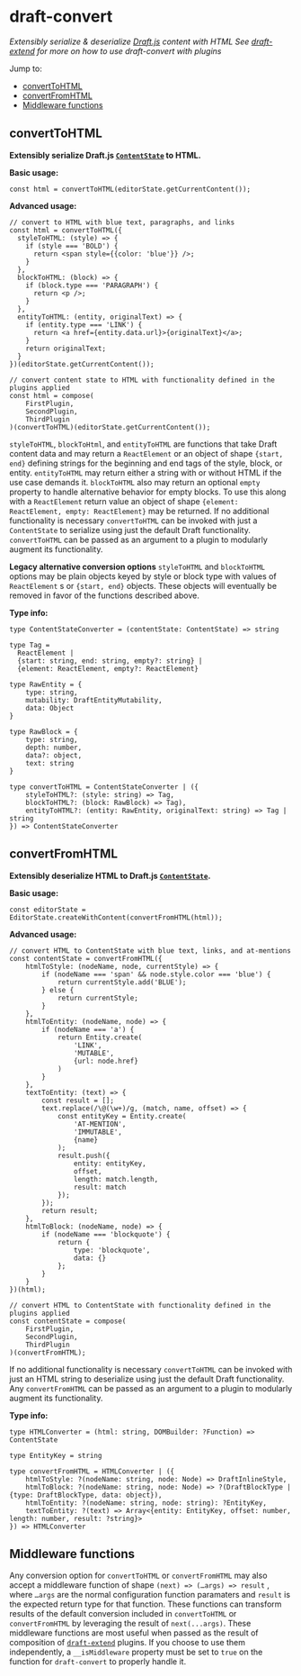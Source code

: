 # **draft-convert**

*Extensibly serialize & deserialize *[*Draft.js*](http://draftjs.org/)* content with HTML*
*See *[*draft-extend*](http://github.com/HubSpot/draft-extend)* for more on how to use draft-convert with plugins*

Jump to:

- [convertToHTML](#converttohtml)
- [convertFromHTML](#convertfromhtml)
- [Middleware functions](#middleware-functions)

## convertToHTML

**Extensibly serialize Draft.js [`ContentState`](http://facebook.github.io/draft-js/docs/api-reference-content-state.html#content) to HTML.**

**Basic usage:**

    const html = convertToHTML(editorState.getCurrentContent());

**Advanced usage:**

    // convert to HTML with blue text, paragraphs, and links
    const html = convertToHTML({
      styleToHTML: (style) => {
        if (style === 'BOLD') {
          return <span style={{color: 'blue'}} />;
        }
      },
      blockToHTML: (block) => {
        if (block.type === 'PARAGRAPH') {
          return <p />;
        }
      },
      entityToHTML: (entity, originalText) => {
        if (entity.type === 'LINK') {
          return <a href={entity.data.url}>{originalText}</a>;
        }
        return originalText;
      }
    })(editorState.getCurrentContent());

    // convert content state to HTML with functionality defined in the plugins applied
    const html = compose(
        FirstPlugin,
        SecondPlugin,
        ThirdPlugin
    )(convertToHTML)(editorState.getCurrentContent());



`styleToHTML`, `blockToHtml`, and `entityToHTML` are functions that take Draft content data and may return a `ReactElement` or an object of shape `{start, end}`  defining strings for the beginning and end tags of the style, block, or entity. `entityToHTML` may return either a string with or without HTML if the use case demands it. `blockToHTML` also may return an optional `empty` property to handle alternative behavior for empty blocks. To use this along with a `ReactElement` return value an object of shape `{element: ReactElement, empty: ReactElement}` may be returned. If no additional functionality is necessary `convertToHTML` can be invoked with just a `ContentState` to serialize using just the default Draft functionality. `convertToHTML` can be passed as an argument to a plugin to modularly augment its functionality.

**Legacy alternative conversion options**
`styleToHTML` and `blockToHTML` options may be plain objects keyed by style or block type with values of `ReactElement` s or `{start, end}`  objects. These objects will eventually be removed in favor of the functions described above.

**Type info:**

    type ContentStateConverter = (contentState: ContentState) => string

    type Tag =
      ReactElement |
      {start: string, end: string, empty?: string} |
      {element: ReactElement, empty?: ReactElement}

    type RawEntity = {
        type: string,
        mutability: DraftEntityMutability,
        data: Object
    }

    type RawBlock = {
        type: string,
        depth: number,
        data?: object,
        text: string
    }

    type convertToHTML = ContentStateConverter | ({
        styleToHTML?: (style: string) => Tag,
        blockToHTML?: (block: RawBlock) => Tag),
        entityToHTML?: (entity: RawEntity, originalText: string) => Tag | string
    }) => ContentStateConverter


## convertFromHTML

**Extensibly deserialize HTML to Draft.js [`ContentState`](http://facebook.github.io/draft-js/docs/api-reference-content-state.html#content).**

**Basic usage:**

    const editorState = EditorState.createWithContent(convertFromHTML(html));

**Advanced usage:**

    // convert HTML to ContentState with blue text, links, and at-mentions
    const contentState = convertFromHTML({
        htmlToStyle: (nodeName, node, currentStyle) => {
            if (nodeName === 'span' && node.style.color === 'blue') {
                return currentStyle.add('BLUE');
            } else {
                return currentStyle;
            }
        },
        htmlToEntity: (nodeName, node) => {
            if (nodeName === 'a') {
                return Entity.create(
                    'LINK',
                    'MUTABLE',
                    {url: node.href}
                )
            }
        },
        textToEntity: (text) => {
            const result = [];
            text.replace(/\@(\w+)/g, (match, name, offset) => {
                const entityKey = Entity.create(
                    'AT-MENTION',
                    'IMMUTABLE',
                    {name}
                );
                result.push({
                    entity: entityKey,
                    offset,
                    length: match.length,
                    result: match
                });
            });
            return result;
        },
        htmlToBlock: (nodeName, node) => {
            if (nodeName === 'blockquote') {
                return {
                    type: 'blockquote',
                    data: {}
                };
            }
        }
    })(html);

    // convert HTML to ContentState with functionality defined in the plugins applied
    const contentState = compose(
        FirstPlugin,
        SecondPlugin,
        ThirdPlugin
    )(convertFromHTML);

If no additional functionality is necessary `convertToHTML` can be invoked with just an HTML string to deserialize using just the default Draft functionality. Any `convertFromHTML` can be passed as an argument to a plugin to modularly augment its functionality.

**Type info:**

    type HTMLConverter = (html: string, DOMBuilder: ?Function) => ContentState

    type EntityKey = string

    type convertFromHTML = HTMLConverter | ({
        htmlToStyle: ?(nodeName: string, node: Node) => DraftInlineStyle,
        htmlToBlock: ?(nodeName: string, node: Node) => ?(DraftBlockType | {type: DraftBlockType, data: object}),
        htmlToEntity: ?(nodeName: string, node: string): ?EntityKey,
        textToEntity: ?(text) => Array<{entity: EntityKey, offset: number, length: number, result: ?string}>
    }) => HTMLConverter


## Middleware functions

Any conversion option for `convertToHTML`  or `convertFromHTML` may also accept a middleware function of shape `(next) => (…args) => result` , where `…args` are the normal configuration function paramaters and `result` is the expected return type for that function. These functions can transform results of the default conversion included in `convertToHTML` or `convertFromHTML` by leveraging the result of `next(...args)`. These middleware functions are most useful when passed as the result of composition of [`draft-extend`](http://github.com/HubSpot/draft-extend) plugins. If you choose to use them independently, a `__isMiddleware` property must be set to `true` on the function for `draft-convert` to properly handle it.

